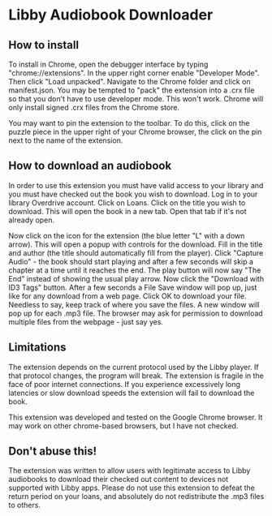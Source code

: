 # Libby Audiobook Downloader

## How to install

To install in Chrome, open the debugger interface by typing "chrome://extensions". In the upper right corner enable "Developer Mode". Then click "Load unpacked". 
Navigate to the Chrome folder and click on manifest.json. You may be tempted to "pack" the extension into a .crx file so that you don't have to use developer mode. 
This won't work. Chrome will only install signed .crx files from the Chrome store. 

You may want to pin the extension to the toolbar. To do this, click on the puzzle piece in the upper right of your Chrome browser, the click on the pin next to the name of the extension.

## How to download an audiobook

In order to use this extension you must have valid access to your library and you must have checked out the book you wish to download.
Log in to your library Overdrive account. Click on Loans. Click on the title you wish to download. This will open the book in a new tab. Open that tab if it's 
not already open. 

Now click on the icon for the extension (the blue letter "L" with a down arrow). This will open a popup with controls for the download. Fill in the title and author 
(the title should automatically fill from the player). Click "Capture Audio" - the book should start playing and after a few seconds will skip a chapter at a time 
until it reaches the end. The play button will now say "The End" instead of showing the usual play arrow. Now click the "Download with ID3 Tags" button. 
After a few seconds a File Save window will pop up, just like for any download from a web page. Click OK to download your file. Needless to say, 
keep track of where you save the files. A new window will pop up for each .mp3 file. The browser may ask for permission to download multiple 
files from the webpage - just say yes. 

## Limitations

The extension depends on the current protocol used by the Libby player. If that protocol changes, the program will break. The extension is fragile in
the face of poor internet connections. If you experience excessively long latencies or slow download speeds the extension will fail to download the book. 

This extension was developed and tested on the Google Chrome browser. It may
work on other chrome-based browsers, but I have not checked.

## Don't abuse this!

The extension was written to allow users with legitimate access to Libby audiobooks to download their checked out content to devices not supported with Libby apps.
Please do not use this extension to defeat the return period on your loans, and absolutely do not redistribute the .mp3 files to others. 